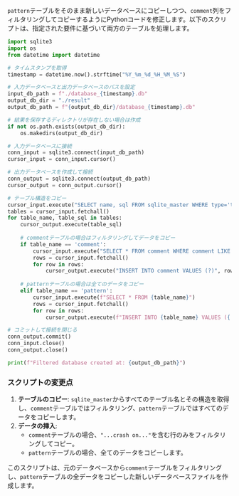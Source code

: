 `pattern`テーブルをそのまま新しいデータベースにコピーしつつ、`comment`列をフィルタリングしてコピーするようにPythonコードを修正します。以下のスクリプトは、指定された要件に基づいて両方のテーブルを処理します。

```python
import sqlite3
import os
from datetime import datetime

# タイムスタンプを取得
timestamp = datetime.now().strftime("%Y_%m_%d_%H_%M_%S")

# 入力データベースと出力データベースのパスを設定
input_db_path = f"./database_{timestamp}.db"
output_db_dir = "./result"
output_db_path = f"{output_db_dir}/database_{timestamp}.db"

# 結果を保存するディレクトリが存在しない場合は作成
if not os.path.exists(output_db_dir):
    os.makedirs(output_db_dir)

# 入力データベースに接続
conn_input = sqlite3.connect(input_db_path)
cursor_input = conn_input.cursor()

# 出力データベースを作成して接続
conn_output = sqlite3.connect(output_db_path)
cursor_output = conn_output.cursor()

# テーブル構造をコピー
cursor_input.execute("SELECT name, sql FROM sqlite_master WHERE type='table'")
tables = cursor_input.fetchall()
for table_name, table_sql in tables:
    cursor_output.execute(table_sql)
    
    # commentテーブルの場合はフィルタリングしてデータをコピー
    if table_name == 'comment':
        cursor_input.execute("SELECT * FROM comment WHERE comment LIKE '%...crash on...%'")
        rows = cursor_input.fetchall()
        for row in rows:
            cursor_output.execute("INSERT INTO comment VALUES (?)", row)
    
    # patternテーブルの場合は全てのデータをコピー
    elif table_name == 'pattern':
        cursor_input.execute(f"SELECT * FROM {table_name}")
        rows = cursor_input.fetchall()
        for row in rows:
            cursor_output.execute(f"INSERT INTO {table_name} VALUES ({','.join(['?' for _ in row])})", row)

# コミットして接続を閉じる
conn_output.commit()
conn_input.close()
conn_output.close()

print(f"Filtered database created at: {output_db_path}")
```

### スクリプトの変更点
1. **テーブルのコピー**: `sqlite_master`からすべてのテーブル名とその構造を取得し、`comment`テーブルではフィルタリング、`pattern`テーブルではすべてのデータをコピーします。
2. **データの挿入**:
   - `comment`テーブルの場合、`"...crash on..."`を含む行のみをフィルタリングしてコピー。
   - `pattern`テーブルの場合、全てのデータをコピーします。

このスクリプトは、元のデータベースから`comment`テーブルをフィルタリングし、`pattern`テーブルの全データをコピーした新しいデータベースファイルを作成します。
